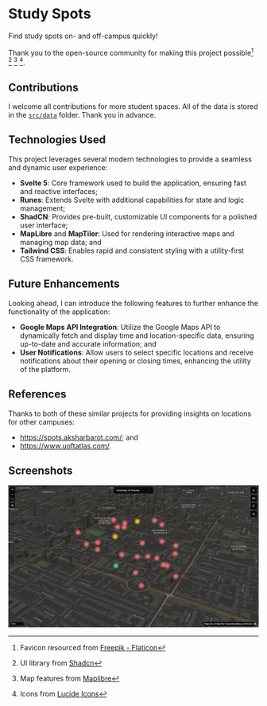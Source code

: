 # Study Spots

Find study spots on- and off-campus quickly!

Thank you to the open-source community for making this project possible[^1] [^2]
[^3] [^4].

## Contributions

I welcome all contributions for more student spaces. All of the data is stored
in the [`src/data`](./src/data/) folder. Thank you in advance.

## Technologies Used

This project leverages several modern technologies to provide a seamless and
dynamic user experience:

- **Svelte 5**: Core framework used to build the application, ensuring fast and
  reactive interfaces;
- **Runes**: Extends Svelte with additional capabilities for state and logic
  management;
- **ShadCN**: Provides pre-built, customizable UI components for a polished user
  interface;
- **MapLibre** and **MapTiler**: Used for rendering interactive maps and
  managing map data; and
- **Tailwind CSS**: Enables rapid and consistent styling with a utility-first
  CSS framework.

## Future Enhancements

Looking ahead, I can introduce the following features to further enhance the
functionality of the application:

- **Google Maps API Integration**: Utilize the Google Maps API to dynamically
  fetch and display time and location-specific data, ensuring up-to-date and
  accurate information; and
- **User Notifications**: Allow users to select specific locations and receive
  notifications about their opening or closing times, enhancing the utility of
  the platform.

## References

Thanks to both of these similar projects for providing insights on locations for
other campuses:

- https://spots.aksharbarot.com/; and
- https://www.uoftatlas.com/.

## Screenshots

![](./static/desktop.png "Desktop View")

[^1]:
    Favicon resourced from
    [Freepik - Flaticon](https://www.flaticon.com/free-icons/study)

[^2]: UI library from [Shadcn](https://www.shadcn-svelte.com/)

[^3]: Map features from [Maplibre](https://maplibre.org/)

[^4]: Icons from [Lucide Icons](https://lucide.dev/)
